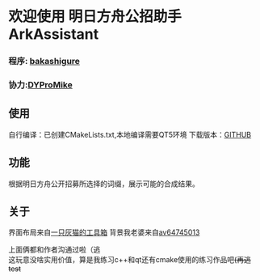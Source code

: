 # 欢迎使用 明日方舟公招助手 ArkAssistant


### 程序: [bakashigure](https://github.com/graueneko)
### 协力:[DYProMike](https://twitter.com/DYProMIKE)



## 使用
自行编译：已创建CMakeLists.txt,本地编译需要QT5环境
下载版本：[GITHUB](https://twitter.com/DYProMIKE)
<br>



## 功能
根据明日方舟公开招募所选择的词缀，展示可能的合成结果。



## 关于
界面布局来自[一只灰猫的工具箱](https://github.com/graueneko/aktools)
背景我老婆来自[av64745013](https://www.bilibili.com/video/av64745013)



上面俩都和作者沟通过啦（逃
<br>
这玩意没啥实用价值，算是我练习c++和qt还有cmake使用的练习作品吧<s>(再逃</s>
<s> test</s>



